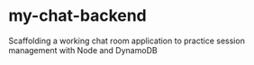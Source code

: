 # my-chat-backend
Scaffolding a working chat room application to practice session management with Node and DynamoDB
